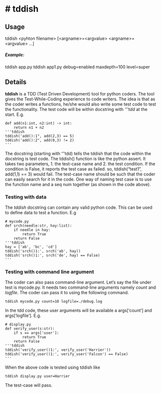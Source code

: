 # # tddish

## Usage
tddish \<pyhton filename\> [\<argname\>=\<argvalue\> \<argname\>=\<argvalue\> ...]

##### Example:
tddish app.py
tddish app1.py debug=enabled maxdepth=100 level=super

## Details

**tddish** is a TDD (Test Driven Development) tool for python coders. The tool gives the Test-While-Coding experience to code writers. The idea is that as the coder writes a functions, he/she would also write some test code to test the functionality. The test code will be within docstring with *'''tdd* at the start. E.g.

```
def add(n1:int, n2:int) -> int:
    return n1 + n2
'''tddish
tddish('add():1", add(2,3) == 5)
tddish('add():2", add(0,3) != 2)
'''
```
The docstring (starting with ‘’’tdd) tells the tddish that the code within the docstring is test code. The tddish() function is like the python assert. It takes two parameters, 1. the test-case name and 2. the test condition. If the condition is False, it reports the test case as failed. so, tddish(“test1”, add(1,1) == 3) would fail. The test-case name should be such that the coder can easily search for it in the code. One way of naming test case is to use the function name and a seq num together (as shown in the code above).

### Testing with data

The *tddish* docstring can contain any valid python code. This can be used to define data to test a function. E.g

```
# mycode.py
def srch(needle:str, hay:list):
    if needle in hay:
        return True
    return False
'''tddish
hay = ['ab', 'bc', 'cd']
tddish('srch()1:', srch('ab', hay))
tddish('srch()1:', srch('de', hay) == False)
'''
```

### Testing with command line argument
The coder can also pass command-line argument. Let’s say the file under test is mycode.py. It needs two command-line arguments namely *count* and *logfile*. The coder can pass it to using the following command.

`tddish mycode.py count=10 logfile=./debug.log`

In the tdd code, these user arguments will be available a args[‘count’] and args[‘logfile’]. E.g.

```
# display.py
def verify_user(s:str):
    if s == args['user']:
        return True
    return False
'''tddish
tddish('verify_user()1:', verify_user('Harrier'))
tddish('verify_user()1:', verify_user('Falcon') == False)
'''
```

When the above code is tested using tddish like

`tddish display.py user=Harrier`

The test-case will pass.
